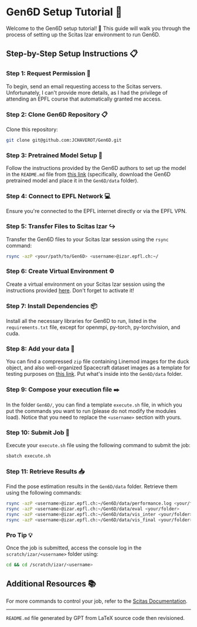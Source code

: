 # Gen6D Setup Tutorial :rocket:

Welcome to the Gen6D setup tutorial! :raised_hands: This guide will walk you through the process of setting up the Scitas Izar environment to run Gen6D.

## Step-by-Step Setup Instructions :clipboard:

### Step 1: Request Permission :email:

To begin, send an email requesting access to the Scitas servers. Unfortunately, I can't provide more details, as I had the privilege of attending an EPFL course that automatically granted me access.

### Step 2: Clone Gen6D Repository :clipboard:

Clone this repository:

```bash
git clone git@github.com:JCHAVEROT/Gen6D.git
```

### Step 3: Pretrained Model Setup :floppy_disk:

Follow the instructions provided by the Gen6D authors to set up the model in the `README.md` file from [this link](https://github.com/liuyuan-pal/Gen6D) (specifically, download the Gen6D pretrained model and place it in the `Gen6D/data` folder).

### Step 4: Connect to EPFL Network :computer:

Ensure you're connected to the EPFL internet directly or via the EPFL VPN.

### Step 5: Transfer Files to Scitas Izar :arrow_right_hook:

Transfer the Gen6D files to your Scitas Izar session using the `rsync` command:

```bash
rsync -azP <your/path/to/Gen6D> <username>@izar.epfl.ch:~/
```

### Step 6: Create Virtual Environment :gear:

Create a virtual environment on your Scitas Izar session using the instructions provided [here](https://scitas-doc.epfl.ch/user-guide/software/python/python-venv/). Don't forget to activate it!

### Step 7: Install Dependencies :package:

Install all the necessary libraries for Gen6D to run, listed in the `requirements.txt` file, except for openmpi, py-torch, py-torchvision, and cuda.

### Step 8: Add your data :floppy_disk:

You can find a compressed `zip` file containing Linemod images for the duck object, and also well-organized Spacecraft dataset images as a template for testing purposes on [this link](https://go.epfl.ch/Gen6D_data). Put what's inside into the `Gen6D/data` folder.

### Step 9: Compose your execution file :black_nib:

In the folder `Gen6D/`, you can find a template `execute.sh` file, in which you put the commands you want to run (please do not modify the modules load). Notice that you need to replace the `<username>` section with yours.

### Step 10: Submit Job :rocket:

Execute your `execute.sh` file using the following command to submit the job:

```bash
sbatch execute.sh
```

### Step 11: Retrieve Results :inbox_tray:

Find the pose estimation results in the `Gen6D/data` folder. Retrieve them using the following commands:

```bash
rsync -azP <username>@izar.epfl.ch:~/Gen6D/data/performance.log <your/folder>
rsync -azP <username>@izar.epfl.ch:~/Gen6D/data/eval <your/folder>
rsync -azP <username>@izar.epfl.ch:~/Gen6D/data/vis_inter <your/folder>
rsync -azP <username>@izar.epfl.ch:~/Gen6D/data/vis_final <your/folder>
```

### Pro Tip :bulb:

Once the job is submitted, access the console log in the `scratch/izar/<username>` folder using:

```bash
cd && cd /scratch/izar/<username>
```

## Additional Resources :books:

For more commands to control your job, refer to the [Scitas Documentation](https://scitas-doc.epfl.ch/user-guide/using-clusters/running-jobs/).


---

`README.md` file generated by GPT from LaTeX source code then revisioned.
